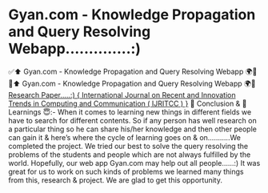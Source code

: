 # Gyan.com - Knowledge Propagation and Query Resolving Webapp..............:)
<p>
  
✅⬆️ Gyan.com - Knowledge Propagation and Query Resolving Webapp 🌍🙌✅⬆️ Gyan.com - Knowledge Propagation and Query Resolving Webapp 🌍🙌
<a href="https://drive.google.com/file/d/1XUlSE5nxyS0AYIXfQOMh7GUKwj11aTfe/view?usp=sharing" target="_blank">Research Paper.....:) { International Journal on Recent and Innovation Trends in Computing and Communication ( IJRITCC ) }</a>
🌿 Conclusion & 🍃Learnings 😇:- When it comes to learning new things in different fields we have to search for different contents. So if any person has well research on a particular thing so he can share
his/her knowledge and then other people can gain it & here’s where the cycle of learning goes on &
on………..We completed the project. We tried our best to solve the query resolving the problems of the students and people which are not always fulfilled by the world. Hopefully, our web app Gyan.com may
help out all people……:) It was great for us to work on such kinds of problems we learned many
things from this, research & project. We are glad to get this opportunity.
</p>
